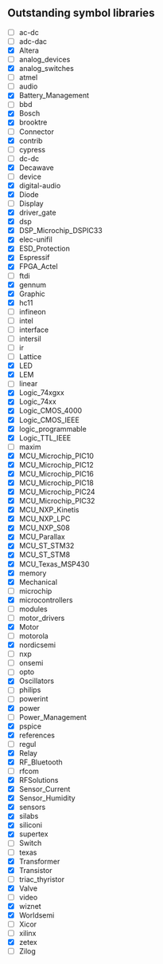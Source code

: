 ## Outstanding symbol libraries

- [ ] ac-dc
- [ ] adc-dac
- [x] Altera
- [ ] analog_devices
- [x] analog_switches
- [ ] atmel
- [ ] audio
- [x] Battery_Management
- [ ] bbd
- [x] Bosch
- [x] brooktre
- [ ] Connector
- [x] contrib
- [ ] cypress
- [ ] dc-dc
- [x] Decawave
- [ ] device
- [x] digital-audio
- [x] Diode
- [ ] Display
- [x] driver_gate
- [x] dsp
- [x] DSP_Microchip_DSPIC33
- [x] elec-unifil
- [x] ESD_Protection
- [x] Espressif
- [x] FPGA_Actel
- [ ] ftdi
- [x] gennum
- [x] Graphic
- [x] hc11
- [ ] infineon
- [ ] intel
- [ ] interface
- [ ] intersil
- [ ] ir
- [ ] Lattice
- [x] LED
- [x] LEM
- [ ] linear
- [x] Logic_74xgxx
- [x] Logic_74xx
- [x] Logic_CMOS_4000
- [x] Logic_CMOS_IEEE
- [x] logic_programmable
- [x] Logic_TTL_IEEE
- [ ] maxim
- [x] MCU_Microchip_PIC10
- [x] MCU_Microchip_PIC12
- [x] MCU_Microchip_PIC16
- [x] MCU_Microchip_PIC18
- [x] MCU_Microchip_PIC24
- [x] MCU_Microchip_PIC32
- [x] MCU_NXP_Kinetis
- [x] MCU_NXP_LPC
- [x] MCU_NXP_S08
- [x] MCU_Parallax
- [x] MCU_ST_STM32
- [x] MCU_ST_STM8
- [x] MCU_Texas_MSP430
- [x] memory
- [x] Mechanical
- [ ] microchip
- [x] microcontrollers
- [ ] modules
- [ ] motor_drivers
- [x] Motor
- [ ] motorola
- [x] nordicsemi
- [ ] nxp
- [ ] onsemi
- [ ] opto
- [x] Oscillators
- [ ] philips
- [ ] powerint
- [x] power
- [ ] Power_Management
- [x] pspice
- [x] references
- [ ] regul
- [x] Relay
- [x] RF_Bluetooth
- [ ] rfcom
- [x] RFSolutions
- [x] Sensor_Current
- [x] Sensor_Humidity
- [x] sensors
- [x] silabs
- [x] siliconi
- [x] supertex
- [ ] Switch
- [ ] texas
- [x] Transformer
- [x] Transistor
- [ ] triac_thyristor
- [x] Valve
- [ ] video
- [x] wiznet
- [x] Worldsemi
- [ ] Xicor
- [ ] xilinx
- [x] zetex
- [ ] Zilog
